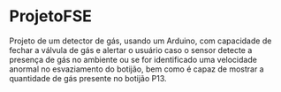 # ProjetoFSE
 
Projeto de um detector de gás, usando um Arduino, com capacidade de fechar a válvula de gás e alertar o usuário caso o sensor detecte a presença de gás no ambiente ou se for identificado uma velocidade anormal no esvaziamento do botijão, bem como é capaz de mostrar a quantidade de gás presente no botijão P13.
